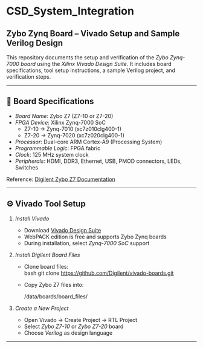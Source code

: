 # CSD_System_Integration

## Zybo Zynq Board – Vivado Setup and Sample Verilog Design

This repository documents the setup and verification of the *Zybo Zynq-7000 board* using the *Xilinx Vivado Design Suite*. It includes board specifications, tool setup instructions, a sample Verilog project, and verification steps.

---

## 📌 Board Specifications

- *Board Name*: Zybo Z7 (Z7-10 or Z7-20)
- *FPGA Device*: Xilinx Zynq-7000 SoC  
  - Z7-10 → Zynq-7010 (xc7z010clg400-1)  
  - Z7-20 → Zynq-7020 (xc7z020clg400-1)
- *Processor*: Dual-core ARM Cortex-A9 (Processing System)
- *Programmable Logic*: FPGA fabric
- *Clock*: 125 MHz system clock
- *Peripherals*: HDMI, DDR3, Ethernet, USB, PMOD connectors, LEDs, Switches

Reference: [Digilent Zybo Z7 Documentation](https://digilent.com/reference/programmable-logic/zybo-z7/start)

---

## ⚙ Vivado Tool Setup

1. *Install Vivado*  
   - Download [Vivado Design Suite](https://www.xilinx.com/support/download.html)  
   - WebPACK edition is free and supports Zybo Zynq boards  
   - During installation, select *Zynq-7000 SoC* support  

2. *Install Digilent Board Files*  
   - Clone board files:  
     bash
     git clone https://github.com/Digilent/vivado-boards.git
     
   - Copy Zybo Z7 files into:
     
     <Vivado Install Dir>/data/boards/board_files/
     

3. *Create a New Project*  
   - Open Vivado → Create Project → RTL Project  
   - Select *Zybo Z7-10* or *Zybo Z7-20* board  
   - Choose *Verilog* as design language  

---
